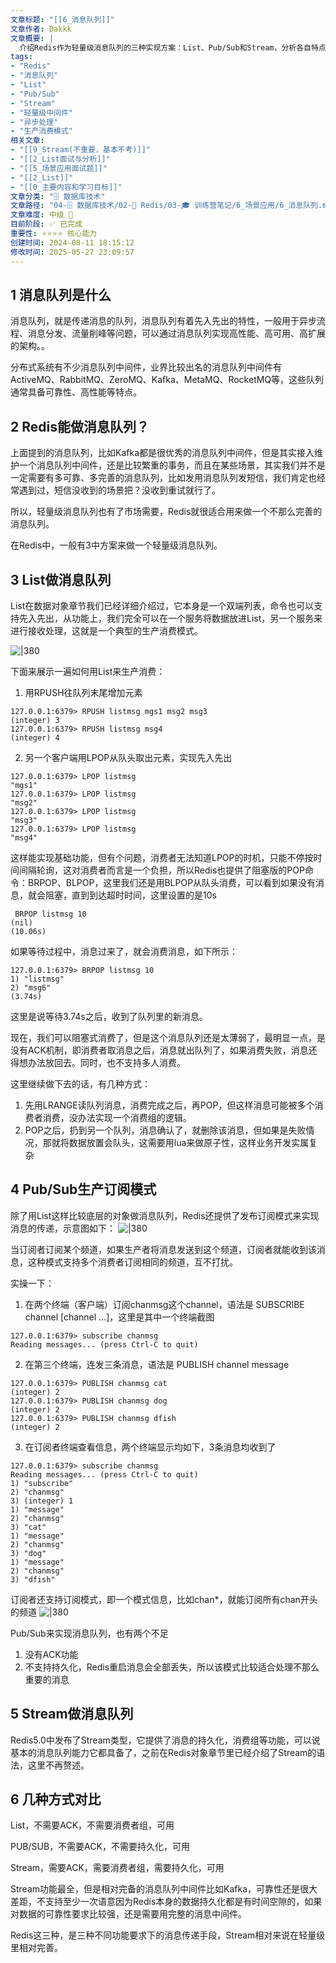 ```yaml
---
文章标题: "[[6_消息队列]]" 
文章作者: Dakkk
文章概要: |
  介绍Redis作为轻量级消息队列的三种实现方案：List、Pub/Sub和Stream，分析各自特点和适用场景，对比功能差异和可靠性限制。
tags:
- "Redis"
- "消息队列"
- "List"
- "Pub/Sub"
- "Stream"
- "轻量级中间件"
- "异步处理"
- "生产消费模式"
相关文章:
- "[[9_Stream(不重要，基本不考)]]"
- "[[2_List面试与分析]]"
- "[[5_场景应用面试题]]"
- "[[2_List]]"
- "[[0_主要内容和学习目标]]"
文章分类: "🗄️ 数据库技术"
文章路径: "04-🗄️ 数据库技术/02-🔴 Redis/03-🎓 训练营笔记/6_场景应用/6_消息队列.md"
文章难度: 中级 🌳
目前阶段: ✅ 已完成
重要性: ⭐⭐⭐⭐ 核心能力
创建时间: 2024-08-11 18:15:12
修改时间: 2025-05-27 23:09:57
---
```


## 1 消息队列是什么

消息队列，就是传递消息的队列，消息队列有着先入先出的特性，一般用于异步流程、消息分发、流量削峰等问题，可以通过消息队列实现高性能、高可用、高扩展的架构。。

分布式系统有不少消息队列中间件，业界比较出名的消息队列中间件有ActiveMQ、RabbitMQ、ZeroMQ、Kafka、MetaMQ、RocketMQ等，这些队列通常具备可靠性、高性能等特点。

## 2 Redis能做消息队列？

上面提到的消息队列，比如Kafka都是很优秀的消息队列中间件，但是其实接入维护一个消息队列中间件，还是比较繁重的事务，而且在某些场景，其实我们并不是一定需要有多可靠、多完善的消息队列，比如发用消息队列发短信，我们肯定也经常遇到过，短信没收到的场景把？没收到重试就行了。

所以，轻量级消息队列也有了市场需要，Redis就很适合用来做一个不那么完善的消息队列。

在Redis中，一般有3中方案来做一个轻量级消息队列。

## 3 List做消息队列

List在数据对象章节我们已经详细介绍过，它本身是一个双端列表，命令也可以支持先入先出，从功能上，我们完全可以在一个服务将数据放进List，另一个服务来进行接收处理，这就是一个典型的生产消费模式。

![|380](https://my-obsidian-image.oss-cn-guangzhou.aliyuncs.com/2024/04/c7586633bfd7f88bf15ff2a4a58f5728.png)

下面来展示一遍如何用List来生产消费：

1. 用RPUSH往队列末尾增加元素
```shell
127.0.0.1:6379> RPUSH listmsg mgs1 msg2 msg3
(integer) 3
127.0.0.1:6379> RPUSH listmsg msg4
(integer) 4
```

2. 另一个客户端用LPOP从队头取出元素，实现先入先出
```shell
127.0.0.1:6379> LPOP listmsg
"mgs1"
127.0.0.1:6379> LPOP listmsg
"msg2"
127.0.0.1:6379> LPOP listmsg
"msg3"
127.0.0.1:6379> LPOP listmsg
"msg4"
```

这样能实现基础功能，但有个问题，消费者无法知道LPOP的时机，只能不停按时间间隔轮询，这对消费者而言是一个负担，所以Redis也提供了阻塞版的POP命令：BRPOP、BLPOP，这里我们还是用BLPOP从队头消费，可以看到如果没有消息，就会阻塞，直到到达超时时间，这里设置的是10s
```shell
 BRPOP listmsg 10
(nil)
(10.06s)
```

如果等待过程中，消息过来了，就会消费消息，如下所示：
```shell
127.0.0.1:6379> BRPOP listmsg 10
1) "listmsg"
2) "msg6"
(3.74s)
```

这里是说等待3.74s之后，收到了队列里的新消息。

现在，我们可以阻塞式消费了，但是这个消息队列还是太薄弱了，最明显一点，是没有ACK机制，即消费者取消息之后，消息就出队列了，如果消费失败，消息还得想办法放回去。同时，也不支持多人消费。

这里继续做下去的话，有几种方式：
1. 先用LRANGE读队列消息，消费完成之后，再POP，但这样消息可能被多个消费者消费，没办法实现一个消费组的逻辑。
2. POP之后，扔到另一个队列，消息确认了，就删除该消息，但如果是失败情况，那就将数据放置会队头，这需要用lua来做原子性，这样业务开发实属复杂

## 4 Pub/Sub生产订阅模式

除了用List这样比较底层的对象做消息队列，Redis还提供了发布订阅模式来实现消息的传递，示意图如下：
![|380](https://my-obsidian-image.oss-cn-guangzhou.aliyuncs.com/2024/04/e0c4e16da69f61a528b498be5c0e7005.png)

当订阅者订阅某个频道，如果生产者将消息发送到这个频道，订阅者就能收到该消息，这种模式支持多个消费者订阅相同的频道，互不打扰。

实操一下：

1. 在两个终端（客户端）订阅chanmsg这个channel，语法是 SUBSCRIBE channel [channel ...]，这里是其中一个终端截图
```shell
127.0.0.1:6379> subscribe chanmsg
Reading messages... (press Ctrl-C to quit)
```

2. 在第三个终端，连发三条消息，语法是 PUBLISH channel message
```shell
127.0.0.1:6379> PUBLISH chanmsg cat
(integer) 2
127.0.0.1:6379> PUBLISH chanmsg dog
(integer) 2
127.0.0.1:6379> PUBLISH chanmsg dfish
(integer) 2
```

3. 在订阅者终端查看信息，两个终端显示均如下，3条消息均收到了
```shell
127.0.0.1:6379> subscribe chanmsg
Reading messages... (press Ctrl-C to quit)
1) "subscribe"
2) "chanmsg"
3) (integer) 1
1) "message"
2) "chanmsg"
3) "cat"
1) "message"
2) "chanmsg"
3) "dog"
1) "message"
2) "chanmsg"
3) "dfish"
```

订阅者还支持订阅模式，即一个模式信息，比如chan*，就能订阅所有chan开头的频道
![|380](https://my-obsidian-image.oss-cn-guangzhou.aliyuncs.com/2024/04/26550b8c7cf1081470b3de01141cfd90.png)

Pub/Sub来实现消息队列，也有两个不足
1. 没有ACK功能
2. 不支持持久化，Redis重启消息会全部丢失，所以该模式比较适合处理不那么重要的消息
## 5 Stream做消息队列

Redis5.0中发布了Stream类型，它提供了消息的持久化，消费组等功能，可以说基本的消息队列能力它都具备了，之前在Redis对象章节里已经介绍了Stream的语法，这里不再赘述。
## 6 几种方式对比

List，不需要ACK，不需要消费者组，可用

PUB/SUB，不需要ACK，不需要持久化，可用

Stream，需要ACK，需要消费者组，需要持久化，可用

Stream功能最全，但是相对完备的消息队列中间件比如Kafka，可靠性还是很大差距，不支持至少一次语意因为Redis本身的数据持久化都是有时间空隙的，如果对数据的可靠性要求比较强，还是需要用完整的消息中间件。

Redis这三种，是三种不同功能要求下的消息传递手段，Stream相对来说在轻量级里相对完善。